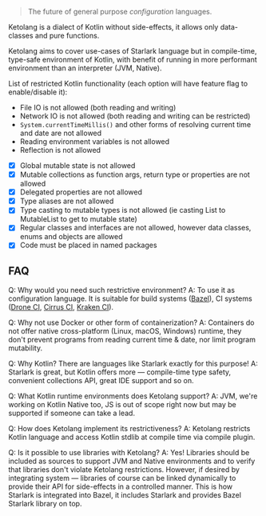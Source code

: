 >The future of general purpose _configuration_ languages.

Ketolang is a dialect of Kotlin without side-effects, it allows only data-classes and pure functions. 

Ketolang aims to cover use-cases of Starlark language but in compile-time, type-safe environment of Kotlin, with benefit of running in more performant environment than an interpreter (JVM, Native).

List of restricted Kotlin functionality (each option will have feature flag to enable/disable it):

- File IO is not allowed (both reading and writing)
- Network IO is not allowed (both reading and writing can be restricted)
- `System.currentTimeMillis()` and other forms of resolving current time and date are not allowed
- Reading environment variables is not allowed
- Reflection is not allowed
- [x] Global mutable state is not allowed
- [x] Mutable collections as function args, return type or properties are not allowed
- [x] Delegated properties are not allowed
- [x] Type aliases are not allowed
- [x] Type casting to mutable types is not allowed (ie casting List to MutableList to get to mutable state)
- [x] Regular classes and interfaces are not allowed, however data classes, enums and objects are allowed
- [x] Code must be placed in named packages

## FAQ

Q: Why would you need such restrictive environment?
A: To use it as configuration language. It is suitable for build systems ([Bazel](https://bazel.build/rules/language)), CI systems ([Drone CI](https://docs.drone.io/pipeline/scripting/starlark/), [Cirrus CI](https://cirrus-ci.org/guide/programming-tasks/), [Kraken CI](https://kraken.ci/docs/features/)).

Q: Why not use Docker or other form of containerization?
A: Containers do not offer native cross-platform (Linux, macOS, Windows) runtime, they don't prevent programs from reading current time & date, nor limit program mutability.

Q: Why Kotlin? There are languages like Starlark exactly for this purpose!
A: Starlark is great, but Kotlin offers more — compile-time type safety, convenient collections API, great IDE support and so on.

Q: What Kotlin runtime environments does Ketolang support?
A: JVM, we're working on Kotlin Native too, JS is out of scope right now but may be supported if someone can take a lead.

Q: How does Ketolang implement its restrictiveness?
A: Ketolang restricts Kotlin language and access Kotlin stdlib at compile time via compile plugin.

Q: Is it possible to use libraries with Ketolang?
A: Yes! Libraries should be included as sources to support JVM and Native environments and to verify that libraries don't violate Ketolang restrictions. However, if desired by integrating system — libraries of course can be linked dynamically to provide their API for side-effects in a controlled manner. This is how Starlark is integrated into Bazel, it includes Starlark and provides Bazel Starlark library on top.
